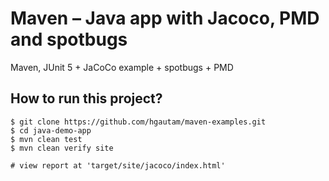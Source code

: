 # Maven – Java app with Jacoco, PMD and spotbugs
Maven, JUnit 5 + JaCoCo example + spotbugs + PMD

## How to run this project?
```
$ git clone https://github.com/hgautam/maven-examples.git
$ cd java-demo-app
$ mvn clean test
$ mvn clean verify site

# view report at 'target/site/jacoco/index.html'
```
